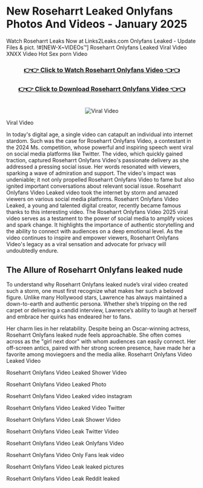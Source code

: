 # New Roseharrt Leaked Onlyfans Photos And Videos - January 2025

Watch Roseharrt Leaks Now at Links2Leaks.com Onlyfans Leaked - Update Files & pict. !#[NEW-X~VIDEOs™] Roseharrt Onlyfans Leaked Viral Video XNXX Video Hot Sex porn Video
<br>
<div align="center">
<h3><a href="https://links2leaks.com/roseharrt" rel="nofollow">👉👉 Click to Watch Roseharrt Onlyfans Video 👈👈</a></h3>
<h3><a href="https://links2leaks.com/roseharrt" rel="nofollow">👉👉 Click to Download Roseharrt Onlyfans Video 👈👈</a></h3>
<br>
<a href="https://links2leaks.com/roseharrt" rel="nofollow"><img src="https://i.ibb.co/Gkj2r4b/banner.png" alt="Viral Video" style="max-width: 100%; display: inline-block;" data-target="animated-imageImage"></a>
</div>

Viral Video

In today's digital age, a single video can catapult an individual into internet stardom. Such was the case for Roseharrt Onlyfans Video, a contestant in the 2024 Ms. competition, whose powerful and inspiring speech went viral on social media platforms like Twitter.
The video, which quickly gained traction, captured Roseharrt Onlyfans Video's passionate delivery as she addressed a pressing social issue. Her words resonated with viewers, sparking a wave of admiration and support. The video's impact was undeniable; it not only propelled Roseharrt Onlyfans Video to fame but also ignited important conversations about relevant social issue.
Roseharrt Onlyfans Video Leaked video took the internet by storm and amazed viewers on various social media platforms. Roseharrt Onlyfans Video Leaked, a young and talented digital creator, recently became famous thanks to this interesting video.
The Roseharrt Onlyfans Video 2025 viral video serves as a testament to the power of social media to amplify voices and spark change. It highlights the importance of authentic storytelling and the ability to connect with audiences on a deep emotional level. As the video continues to inspire and empower viewers, Roseharrt Onlyfans Video's legacy as a viral sensation and advocate for privacy will undoubtedly endure.

<h2>The Allure of Roseharrt Onlyfans leaked nude</h2>


To understand why Roseharrt Onlyfans leaked nude’s viral video created such a storm, one must first recognize what makes her such a beloved figure. Unlike many Hollywood stars, Lawrence has always maintained a down-to-earth and authentic persona. Whether she’s tripping on the red carpet or delivering a candid interview, Lawrence’s ability to laugh at herself and embrace her quirks has endeared her to fans.

Her charm lies in her relatability. Despite being an Oscar-winning actress, Roseharrt Onlyfans leaked nude feels approachable. She often comes across as the "girl next door" with whom audiences can easily connect. Her off-screen antics, paired with her strong screen presence, have made her a favorite among moviegoers and the media alike.
Roseharrt Onlyfans Video Leaked Video

Roseharrt Onlyfans Video Leaked Shower Video

Roseharrt Onlyfans Video Leaked Photo

Roseharrt Onlyfans Video Leaked video instagram

Roseharrt Onlyfans Video Leaked Video Twitter

Roseharrt Onlyfans Video Leak Shower Video

Roseharrt Onlyfans Video Leak Twitter Video

Roseharrt Onlyfans Video Leak Onlyfans Video

Roseharrt Onlyfans Video Only Fans leak video

Roseharrt Onlyfans Video Leak leaked pictures

Roseharrt Onlyfans Video Leak Reddit leaked
